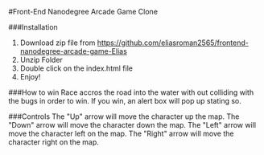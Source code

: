 #Front-End Nanodegree Arcade Game Clone

###Installation
1. Download zip file from https://github.com/eliasroman2565/frontend-nanodegree-arcade-game-Elias
2. Unzip Folder
3. Double click on the index.html file
4. Enjoy!

###How to win
Race accros the road into the water with out colliding with the bugs in order to win. If you win, an alert box will pop up stating so.

###Controls
The "Up" arrow will move the character up the map.
The "Down" arrow will move the character down the map.
The "Left" arrow will move the character left on the map.
The "Right" arrow will move the character right on the map.
